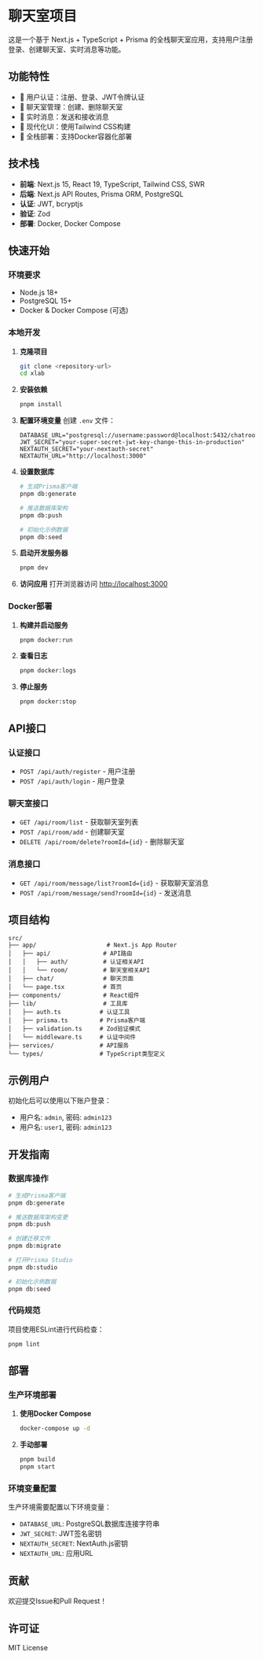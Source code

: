 # 聊天室项目

这是一个基于 Next.js + TypeScript + Prisma 的全栈聊天室应用，支持用户注册登录、创建聊天室、实时消息等功能。

## 功能特性

- 🔐 用户认证：注册、登录、JWT令牌认证
- 💬 聊天室管理：创建、删除聊天室
- 📨 实时消息：发送和接收消息
- 🎨 现代化UI：使用Tailwind CSS构建
- 🚀 全栈部署：支持Docker容器化部署

## 技术栈

- **前端**: Next.js 15, React 19, TypeScript, Tailwind CSS, SWR
- **后端**: Next.js API Routes, Prisma ORM, PostgreSQL
- **认证**: JWT, bcryptjs
- **验证**: Zod
- **部署**: Docker, Docker Compose

## 快速开始

### 环境要求

- Node.js 18+
- PostgreSQL 15+
- Docker & Docker Compose (可选)

### 本地开发

1. **克隆项目**
   ```bash
   git clone <repository-url>
   cd xlab
   ```

2. **安装依赖**
   ```bash
   pnpm install
   ```

3. **配置环境变量**
   创建 `.env` 文件：
   ```env
   DATABASE_URL="postgresql://username:password@localhost:5432/chatroom_db"
   JWT_SECRET="your-super-secret-jwt-key-change-this-in-production"
   NEXTAUTH_SECRET="your-nextauth-secret"
   NEXTAUTH_URL="http://localhost:3000"
   ```

4. **设置数据库**
   ```bash
   # 生成Prisma客户端
   pnpm db:generate
   
   # 推送数据库架构
   pnpm db:push
   
   # 初始化示例数据
   pnpm db:seed
   ```

5. **启动开发服务器**
   ```bash
   pnpm dev
   ```

6. **访问应用**
   打开浏览器访问 [http://localhost:3000](http://localhost:3000)

### Docker部署

1. **构建并启动服务**
   ```bash
   pnpm docker:run
   ```

2. **查看日志**
   ```bash
   pnpm docker:logs
   ```

3. **停止服务**
   ```bash
   pnpm docker:stop
   ```

## API接口

### 认证接口

- `POST /api/auth/register` - 用户注册
- `POST /api/auth/login` - 用户登录

### 聊天室接口

- `GET /api/room/list` - 获取聊天室列表
- `POST /api/room/add` - 创建聊天室
- `DELETE /api/room/delete?roomId={id}` - 删除聊天室

### 消息接口

- `GET /api/room/message/list?roomId={id}` - 获取聊天室消息
- `POST /api/room/message/send?roomId={id}` - 发送消息

## 项目结构

```
src/
├── app/                    # Next.js App Router
│   ├── api/               # API路由
│   │   ├── auth/          # 认证相关API
│   │   └── room/          # 聊天室相关API
│   ├── chat/              # 聊天页面
│   └── page.tsx           # 首页
├── components/            # React组件
├── lib/                   # 工具库
│   ├── auth.ts           # 认证工具
│   ├── prisma.ts         # Prisma客户端
│   ├── validation.ts     # Zod验证模式
│   └── middleware.ts     # 认证中间件
├── services/             # API服务
└── types/                # TypeScript类型定义
```

## 示例用户

初始化后可以使用以下账户登录：

- 用户名: `admin`, 密码: `admin123`
- 用户名: `user1`, 密码: `admin123`

## 开发指南

### 数据库操作

```bash
# 生成Prisma客户端
pnpm db:generate

# 推送数据库架构变更
pnpm db:push

# 创建迁移文件
pnpm db:migrate

# 打开Prisma Studio
pnpm db:studio

# 初始化示例数据
pnpm db:seed
```

### 代码规范

项目使用ESLint进行代码检查：

```bash
pnpm lint
```

## 部署

### 生产环境部署

1. **使用Docker Compose**
   ```bash
   docker-compose up -d
   ```

2. **手动部署**
   ```bash
   pnpm build
   pnpm start
   ```

### 环境变量配置

生产环境需要配置以下环境变量：

- `DATABASE_URL`: PostgreSQL数据库连接字符串
- `JWT_SECRET`: JWT签名密钥
- `NEXTAUTH_SECRET`: NextAuth.js密钥
- `NEXTAUTH_URL`: 应用URL

## 贡献

欢迎提交Issue和Pull Request！

## 许可证

MIT License
